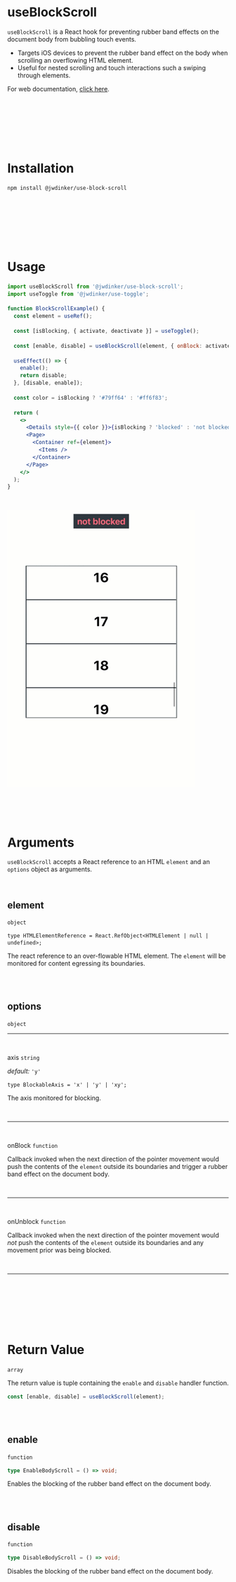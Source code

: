 # useBlockScroll

`useBlockScroll` is a React hook for preventing rubber band effects on the document body from bubbling touch events.

- Targets iOS devices to prevent the rubber band effect on the body when scrolling an overflowing HTML element.
- Useful for nested scrolling and touch interactions such a swiping through elements.

For web documentation, [click here](https://www.notion.so/dinker/useBlockScroll-705077f03b784a3180b6c97dac4124fd).

<br><br><br><br><br><br>

# Installation

```
npm install @jwdinker/use-block-scroll
```

<br><br><br><br><br><br>

# Usage

```jsx
import useBlockScroll from '@jwdinker/use-block-scroll';
import useToggle from '@jwdinker/use-toggle';

function BlockScrollExample() {
  const element = useRef();

  const [isBlocking, { activate, deactivate }] = useToggle();

  const [enable, disable] = useBlockScroll(element, { onBlock: activate, onUnblock: deactivate });

  useEffect(() => {
    enable();
    return disable;
  }, [disable, enable]);

  const color = isBlocking ? '#79ff64' : '#ff6f83';

  return (
    <>
      <Details style={{ color }}>{isBlocking ? 'blocked' : 'not blocked'}</Details>
      <Page>
        <Container ref={element}>
          <Items />
        </Container>
      </Page>
    </>
  );
}
```

<br>

![useBlockScroll depiction.gif](depiction.gif)

<br><br><br>

# Arguments

`useBlockScroll` accepts a React reference to an HTML `element` and an `options` object as arguments.

<br>

## element

`object`

```tsx
type HTMLElementReference = React.RefObject<HTMLElement | null | undefined>;
```

The react reference to an over-flowable HTML element. The `element` will be monitored for content egressing its boundaries.

<br><br>

## options

`object`

---

<br>

axis `string`

_default:_ `'y'`

```tsx
type BlockableAxis = 'x' | 'y' | 'xy';
```

The axis monitored for blocking.

<br>

---

<br>

onBlock `function`

Callback invoked when the next direction of the pointer movement would push the contents of the `element` outside its boundaries and trigger a rubber band effect on the document body.

<br>

---

<br>

onUnblock `function`

Callback invoked when the next direction of the pointer movement would _not_ push the contents of the `element` outside its boundaries and any movement prior was being blocked.

<br>

---

<br><br><br><br><br><br>

# Return Value

`array`

The return value is tuple containing the `enable` and `disable` handler function.

```jsx
const [enable, disable] = useBlockScroll(element);
```

<br><br>

## enable

`function`

```ts
type EnableBodyScroll = () => void;
```

Enables the blocking of the rubber band effect on the document body.

<br><br>

## disable

`function`

```ts
type DisableBodyScroll = () => void;
```

Disables the blocking of the rubber band effect on the document body.
